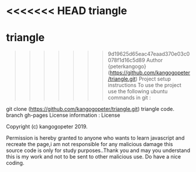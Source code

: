 <<<<<<< HEAD
triangle
=======
# triangle
>>>>>>> 9d19625d65eac47eaad370e03c0078f1d16c5d89
Author
{peterkangogo} (https://github.com/kangogopeter/triangle.git)
Project setup instructions
To use the project use the following ubuntu commands in git :

git clone (https://github.com/kangogopeter/triangle.git)
triangle
code.
branch gh-pages
License information
: License

Copyright (c) kangogopeter 2019.

Permission is hereby granted to anyone who wants to learn javascript and recreate the page,i am not responsible for any malicious damage this source code is only for study purposes..Thank you and may you understand this is my work and not to be sent to other malicious use. Do have a nice coding.
